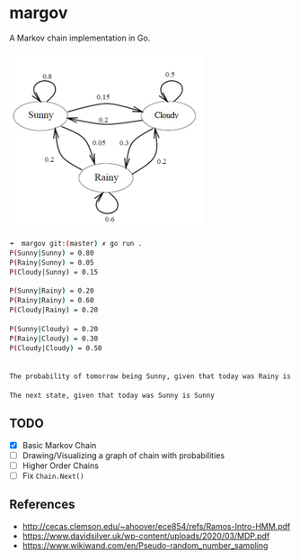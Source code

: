 # margov
A Markov chain implementation in Go.

![Chain](./chain.png)

```bash
➜  margov git:(master) ✗ go run .
P(Sunny|Sunny) = 0.80
P(Rainy|Sunny) = 0.05
P(Cloudy|Sunny) = 0.15

P(Sunny|Rainy) = 0.20
P(Rainy|Rainy) = 0.60
P(Cloudy|Rainy) = 0.20

P(Sunny|Cloudy) = 0.20
P(Rainy|Cloudy) = 0.30
P(Cloudy|Cloudy) = 0.50


The probability of tomorrow being Sunny, given that today was Rainy is 0.2

The next state, given that today was Sunny is Sunny
```

## TODO

- [x] Basic Markov Chain
- [ ] Drawing/Visualizing a graph of chain with probabilities
- [ ] Higher Order Chains 
- [ ] Fix `Chain.Next()`

## References

- <http://cecas.clemson.edu/~ahoover/ece854/refs/Ramos-Intro-HMM.pdf>
- <https://www.davidsilver.uk/wp-content/uploads/2020/03/MDP.pdf>
- <https://www.wikiwand.com/en/Pseudo-random_number_sampling>

